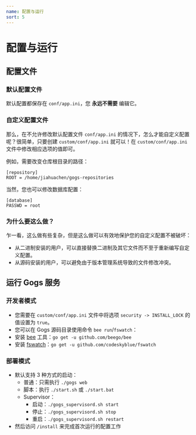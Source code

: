 ```yaml
---
name: 配置与运行
sort: 5
---
```


# 配置与运行

## 配置文件

### 默认配置文件

默认配置都保存在 `conf/app.ini`，您 **永远不需要** 编辑它。

### 自定义配置文件

那么，在不允许修改默认配置文件 `conf/app.ini` 的情况下，怎么才能自定义配置呢？很简单，只要创建 `custom/conf/app.ini` 就可以！在 `custom/conf/app.ini` 文件中修改相应选项的值即可。

例如，需要改变仓库根目录的路径：

```
[repository]
ROOT = /home/jiahuachen/gogs-repositories
```

当然，您也可以修改数据库配置：

```
[database]
PASSWD = root
```

### 为什么要这么做？

乍一看，这么做有些复杂，但是这么做可以有效地保护您的自定义配置不被破坏：

- 从二进制安装的用户，可以直接替换二进制及其它文件而不至于重新编写自定义配置。
- 从源码安装的用户，可以避免由于版本管理系统导致的文件修改冲突。

## 运行 Gogs 服务

### 开发者模式

- 您需要在 `custom/conf/app.ini` 文件中将选项 `security -> INSTALL_LOCK` 的值设置为 `true`。
- 您可以在 Gogs 源码目录使用命令 `bee run`/`fswatch`：
 - 安装 [bee](https://github.com/beego/bee) 工具：`go get -u github.com/beego/bee`
 - 安装 [fswatch](https://github.com/codeskyblue/fswatch)：`go get -u github.com/codeskyblue/fswatch`

### 部署模式

- 默认支持 3 种方式的启动：
	- 普通：只需执行 `./gogs web`
	- 脚本：执行 `./start.sh` 或 `./start.bat`
	- Supervisor： 
		- 启动：`./gogs_supervisord.sh start`
		- 停止：`./gogs_supervisord.sh stop`
		- 重启：`./gogs_supervisord.sh restart`
- 然后访问 `/install` 来完成首次运行的配置工作
